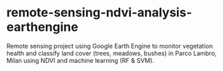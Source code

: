 # remote-sensing-ndvi-analysis-earthengine
Remote sensing project using Google Earth Engine to monitor vegetation health and classify land cover (trees, meadows, bushes) in Parco Lambro, Milan using NDVI and machine learning (RF &amp; SVM).
